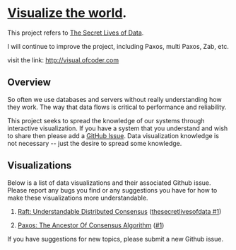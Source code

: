 [Visualize the world](http://visual.ofcoder.com).
========================
This project refers to [The Secret Lives of Data](https://github.com/benbjohnson/thesecretlivesofdata).

I will continue to improve the project, including Paxos, multi Paxos, Zab, etc.

visit the link: http://visual.ofcoder.com

## Overview

So often we use databases and servers without really understanding how they work.
The way that data flows is critical to performance and reliability.

This project seeks to spread the knowledge of our systems through interactive visualization.
If you have a system that you understand and wish to share then please add a [GitHub Issue](https://github.com/shihuili1218/visual/issues).
Data visualization knowledge is not necessary -- just the desire to spread some knowledge.


## Visualizations

Below is a list of data visualizations and their associated Github issue.
Please report any bugs you find or any suggestions you have for how to make these visualizations more understandable.

1. [Raft: Understandable Distributed Consensus](http://visual.ofcoder.com/raft) ([thesecretlivesofdata #1](https://github.com/benbjohnson/thesecretlivesofdata/issues/1))

2. [Paxos: The Ancestor Of Consensus Algorithm](http://visual.ofcoder.com/paxos/basic-paxos) ([#1](https://github.com/shihuili1218/visual/issues/1))
   
If you have suggestions for new topics, please submit a new Github issue.

